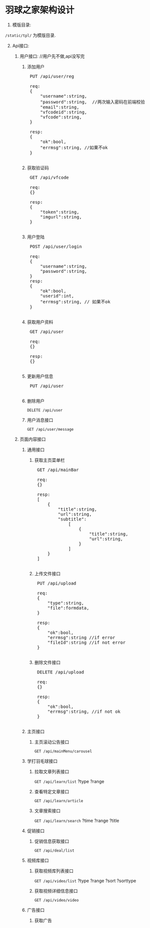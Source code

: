 羽球之家架构设计
===============

1. 模版目录:

`/static/tpl/` 为模版目录.

2. Api接口:
	
	1. 用户接口:  //用户先不做,api没写完

		1. 添加用户
            <pre>
			PUT /api/user/reg

			req:
			{
				"username":string,
				"password":string,  //两次输入密码在前端校验
				"email":string,
				"vfcodeid":string,
				"vfcode":string,
			}

			resp:
			{
		        "ok":bool,
				"errmsg":string, //如果不ok
			}
            </pre>
		2. 获取验证码
            <pre>
			GET /api/vfcode

			req:
			{}

			resp:
			{
				"token":string,
				"imgurl":string,
			}
            </pre>
		2. 用户登陆
            <pre>
			POST /api/user/login

			req:
			{
				"username":string,
				"password":string,
			}
			resp:
			{
				"ok":bool,
				"userid":int,
				"errmsg":string, // 如果不ok
			}
            </pre>
		3. 获取用户资料
            <pre>
			GET /api/user

			req:
			{}

			resp:
			{}
            </pre>
		4. 更新用户信息 
            <pre>
			PUT /api/user
            </pre>
		4. 删除用户
			
			`DELETE /api/user`

		6. 用户消息接口

			`GET /api/user/message`

	2. 页面内容接口
		
		1. 通用接口

			1. 获取主页菜单栏
                <pre>
				GET /api/mainBar

				req:
				{}

				resp:
				[
					{
						"title":string,
						"url":string,
						"subtitle":
							[
								{
									"title":string,
									"url":string,
								}
							]
					}
				]
                </pre>
			2. 上传文件接口
                <pre>
				PUT /api/upload

				req:
				{
					"type":string,
					"file":formdata,
				}

				resp:
				{
					"ok":bool,
					"errmsg":string //if error
					"fileId":string //if not error
				}
                </pre>
			3. 删除文件接口
                <pre>
				DELETE /api/upload

				req:
				{}

				resp:
				{
					"ok":bool,
					"errmsg":string, //if not ok
				}
				</pre>
		2. 主页接口

			1. 主页滚动公告接口

				`GET /api/mainMenu/carousel`

		3. 学打羽毛球接口

			1. 拉取文章列表接口

				`GET /api/learn/list` ?type ?range 

			2. 查看特定文章接口

				`GET /api/learn/article`

			3. 文章搜索接口

				`GET /api/learn/search` ?time ?range ?title
			
		4. 促销接口 

			1. 促销信息获取接口

				`GET /api/deal/list`

		5. 视频库接口

			1. 获取视频库列表接口

				`GET /api/video/list` ?type ?range ?sort ?sorttype

			2. 获取视频详细信息接口

				`GET /api/video/video`

		6. 广告接口

			1. 获取广告




　　